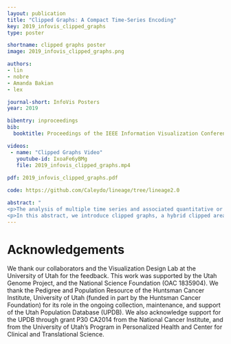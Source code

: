 ```yaml
---
layout: publication
title: "Clipped Graphs: A Compact Time-Series Encoding"
key: 2019_infovis_clipped_graphs
type: poster

shortname: clipped graphs poster
image: 2019_infovis_clipped_graphs.png

authors:
- lin
- nobre
- Amanda Bakian
- lex

journal-short: InfoVis Posters
year: 2019

bibentry: inproceedings
bib:
  booktitle: Proceedings of the IEEE Information Visualization Conference - Posters (InfoVis ’19)

videos:  
 - name: "Clipped Graphs Video" 
   youtube-id: IxoaFe6yBMg
   file: 2019_infovis_clipped_graphs.mp4
   
pdf: 2019_infovis_clipped_graphs.pdf

code: https://github.com/Caleydo/lineage/tree/lineage2.0

abstract: "
<p>The analysis of multiple time series and associated quantitative or categorical attributes is an important task. Air pollution data, for example, is captured along many dimensions. This data is valuable for studying the association between air quality and diseases risks. In these cases, researchers need to view a large amount of data for multiple cases simultaneously, limiting the space that is available for each time series.</p>
<p>In this abstract, we introduce clipped graphs, a hybrid clipped area chart that uses redundant color coding for visualizing time series data with skewed distributions and relatively rare peaks. We designed clipped graphs for use in compact tabular layouts. We use binned color scales for the full data range but clip outliers above a pre-defined threshold. The clipped peaks can be revealed through interaction. We integrate clipped graphs into an existing multivariate data visualization system, which visualizes clinical genealogies and detailed data about individuals in a tabular layout.</p>"
---
```


# Acknowledgements

We thank our collaborators and the Visualization Design Lab at the University of Utah for the feedback. This work was supported by the Utah Genome Project, and the National Science Foundation (OAC 1835904). We thank the Pedigree and Population Resource of the Huntsman Cancer Institute, University of Utah (funded in part by the Huntsman Cancer Foundation) for its role in the ongoing collection, maintenance, and support of the Utah Population Database (UPDB). We also acknowledge support for the UPDB through grant P30 CA2014 from the National Cancer Institute, and from the University of Utah’s Program in Personalized Health and Center for Clinical and Translational Science.
